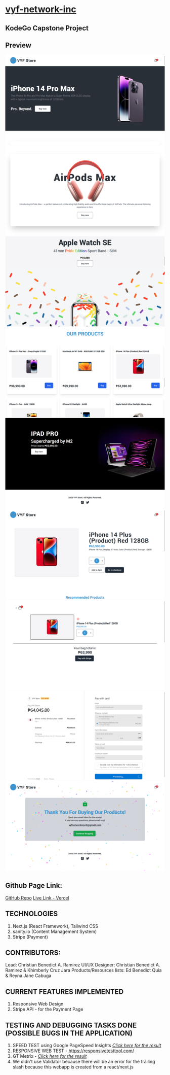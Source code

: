 # [vyf-network-inc](https://vyf-sanity.vercel.app/)
## KodeGo Capstone Project

## Preview
![This is an image](https://raw.githubusercontent.com/wd47p-group5/vyf_sanity/main/public/preview/hero-section.png?token=GHSAT0AAAAAACGTJLXG6YO5Z6TNIICSQL3EZH5HTJA)
![This is an image](https://raw.githubusercontent.com/wd47p-group5/vyf_sanity/main/public/preview/banner-1.png?token=GHSAT0AAAAAACGTJLXH45GVGUV7TEP3GUEEZH5HVJA)
![This is an image](https://raw.githubusercontent.com/wd47p-group5/vyf_sanity/main/public/preview/banner-2.png?token=GHSAT0AAAAAACGTJLXHCS7RA6PR57OACQXGZH5HVKA)
![This is an image](https://raw.githubusercontent.com/wd47p-group5/vyf_sanity/main/public/preview/products-section.png?token=GHSAT0AAAAAACGTJLXHDPLCO6MH4LLT3QQKZH5HWAQ)
![This is an image](https://raw.githubusercontent.com/wd47p-group5/vyf_sanity/main/public/preview/footer-section.png?token=GHSAT0AAAAAACGTJLXHFQ3YFIHAJQ4XROL6ZH5HWOA)
![This is an image](https://raw.githubusercontent.com/wd47p-group5/vyf_sanity/main/public/preview/product-view-selected.png?token=GHSAT0AAAAAACGTJLXHXCIOCFUXQ3KJKMT4ZH5HWRA)
![This is an image](https://raw.githubusercontent.com/wd47p-group5/vyf_sanity/main/public/preview/cart.png?token=GHSAT0AAAAAACGTJLXGGRJNN4XIIJBCYY6YZH5HW5Q)
![This is an image](https://raw.githubusercontent.com/wd47p-group5/vyf_sanity/main/public/preview/stripe-payment.png?token=GHSAT0AAAAAACGTJLXGCTRY3VC5YVCFRQPIZH5HXCQ)
![This is an image](https://raw.githubusercontent.com/wd47p-group5/vyf_sanity/main/public/preview/success-page.png?token=GHSAT0AAAAAACGTJLXHBEWKGXMJSF5HKNDYZH5HXAA)

## Github Page Link: 
[GitHub Repo](https://github.com/wd47p-group5/vyf_sanity)
[Live Link - Vercel](https://vyf-sanity.vercel.app/)

## TECHNOLOGIES

1. Next.js (React Framework), Tailwind CSS
2. sanity.io (Content Management System)
3. Stripe (Payment) 

## CONTRIBUTORS:

Lead: Christian Benedict A. Ramirez
UI/UX Designer: Christian Benedict A. Ramirez & Khimberly Cruz Jara
Products/Resources lists: Ed Benedict Quia & Reyna Jane Cabuga

## CURRENT FEATURES IMPLEMENTED

1. Responsive Web Design
2. Stripe API - for the Payment Page

## TESTING AND DEBUGGING TASKS DONE (POSSIBLE BUGS IN THE APPLICATION)
1. SPEED TEST using Google PageSpeed Insights *[Click here for the result](https://pagespeed.web.dev/analysis/https-vyf-sanity-vercel-app/vrwznbr38j?form_factor=desktop)*
2. RESPONSIVE WEB TEST - https://responsivetesttool.com/
3. GT Metrix - *[Click here for the result](https://gtmetrix.com/reports/vyf-sanity.vercel.app/lZbAjAit/)*
4. We didn't use Validator because there will be an error for the trailing slash because this webapp is created from a react/next.js
